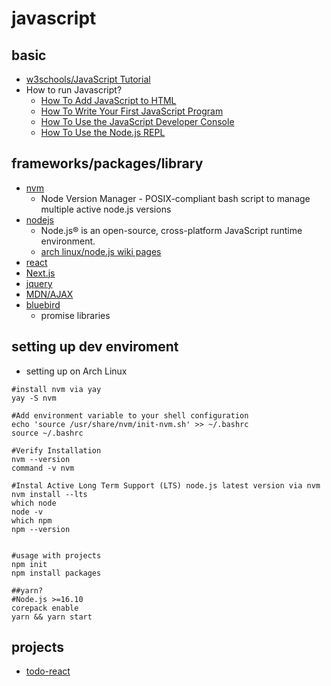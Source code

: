 # javascript

## basic

* [w3schools/JavaScript Tutorial](https://www.w3schools.com/js/)
* How to run Javascript?
    * [How To Add JavaScript to HTML](https://www.digitalocean.com/community/tutorials/how-to-add-javascript-to-html)
    * [How To Write Your First JavaScript Program](https://www.digitalocean.com/community/tutorials/how-to-write-your-first-javascript-program)
    * [How To Use the JavaScript Developer Console](https://www.digitalocean.com/community/tutorials/how-to-use-the-javascript-developer-console)
    * [How To Use the Node.js REPL](https://www.digitalocean.com/community/tutorials/how-to-use-the-node-js-repl)

## frameworks/packages/library

* [nvm](https://github.com/nvm-sh/nvm)
    * Node Version Manager - POSIX-compliant bash script to manage multiple active node.js versions
* [nodejs](https://nodejs.org/en)
    * Node.js® is an open-source, cross-platform JavaScript runtime environment.
    * [arch linux/node.js wiki pages](https://wiki.archlinux.org/title/node.js_)
* [react](https://zh-hant.legacy.reactjs.org/)
* [Next.js](https://nextjs.org/docs)
* [jquery](https://jquery.com/)
* [MDN/AJAX](https://developer.mozilla.org/en-US/docs/Web/Guide/AJAX)
* [bluebird](http://bluebirdjs.com/docs/why-bluebird.html)
    * promise libraries

## setting up dev enviroment

* setting up on Arch Linux

```shell
#install nvm via yay
yay -S nvm

#Add environment variable to your shell configuration
echo 'source /usr/share/nvm/init-nvm.sh' >> ~/.bashrc
source ~/.bashrc

#Verify Installation
nvm --version
command -v nvm

#Instal Active Long Term Support (LTS) node.js latest version via nvm
nvm install --lts
which node
node -v
which npm
npm --version


#usage with projects
npm init
npm install packages

##yarn?
#Node.js >=16.10
corepack enable
yarn && yarn start
```

## projects

* [todo-react](https://github.com/hong539/todo-react)
